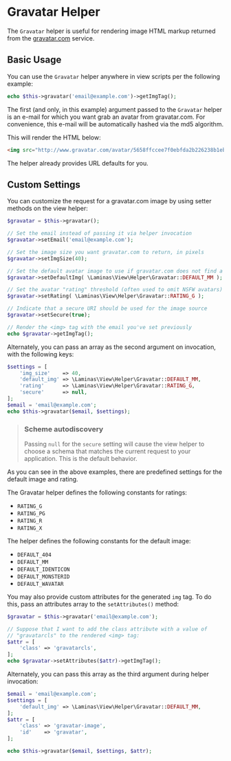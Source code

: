 # Gravatar Helper

The `Gravatar` helper is useful for rendering image HTML markup returned from
the [gravatar.com](http://gravatar.com) service.

## Basic Usage

You can use the `Gravatar` helper anywhere in view scripts per the following example:

```php
echo $this->gravatar('email@example.com')->getImgTag();
```

The first (and only, in this example) argument passed to the `Gravatar` helper
is an e-mail for which you want grab an avatar from gravatar.com. For
convenience, this e-mail will be automatically hashed via the md5 algorithm.

This will render the HTML below:

```html
<img src="http://www.gravatar.com/avatar/5658ffccee7f0ebfda2b226238b1eb6e?s=80&d=mm&r=g">
```

The helper already provides URL defaults for you.

## Custom Settings

You can customize the request for a gravatar.com image by using setter methods
on the view helper:

```php
$gravatar = $this->gravatar();

// Set the email instead of passing it via helper invocation
$gravatar->setEmail('email@example.com');

// Set the image size you want gravatar.com to return, in pixels
$gravatar->setImgSize(40);

// Set the default avatar image to use if gravatar.com does not find a match
$gravatar->setDefaultImg( \Laminas\View\Helper\Gravatar::DEFAULT_MM );

// Set the avatar "rating" threshold (often used to omit NSFW avatars)
$gravatar->setRating( \Laminas\View\Helper\Gravatar::RATING_G );

// Indicate that a secure URI should be used for the image source
$gravatar->setSecure(true);

// Render the <img> tag with the email you've set previously
echo $gravatar->getImgTag();
```

Alternately, you can pass an array as the second argument on invocation, with
the following keys:

```php
$settings = [
    'img_size'    => 40,
    'default_img' => \Laminas\View\Helper\Gravatar::DEFAULT_MM,
    'rating'      => \Laminas\View\Helper\Gravatar::RATING_G,
    'secure'      => null,
];
$email = 'email@example.com';
echo $this->gravatar($email, $settings);
```

> ### Scheme autodiscovery
>
> Passing `null` for the `secure` setting will cause the view helper to choose a
> schema that matches the current request to your application. This is the
> default behavior.

As you can see in the above examples, there are predefined settings for the
default image and rating.

The Gravatar helper defines the following constants for ratings:

- `RATING_G`
- `RATING_PG`
- `RATING_R`
- `RATING_X`

The helper defines the following constants for the default image: 

- `DEFAULT_404`
- `DEFAULT_MM`
- `DEFAULT_IDENTICON`
- `DEFAULT_MONSTERID`
- `DEFAULT_WAVATAR`

You may also provide custom attributes for the generated `img` tag. To do this,
pass an attributes array to the `setAttributes()` method:

```php
$gravatar = $this->gravatar('email@example.com');

// Suppose that I want to add the class attribute with a value of
// "gravatarcls" to the rendered <img> tag:
$attr = [
    'class' => 'gravatarcls',
];
echo $gravatar->setAttributes($attr)->getImgTag(); 
```

Alternately, you can pass this array as the third argument during helper
invocation:

```php
$email = 'email@example.com';
$settings = [
    'default_img' => \Laminas\View\Helper\Gravatar::DEFAULT_MM,
];
$attr = [
    'class' => 'gravatar-image',
    'id'    => 'gravatar',
];

echo $this->gravatar($email, $settings, $attr);
```
